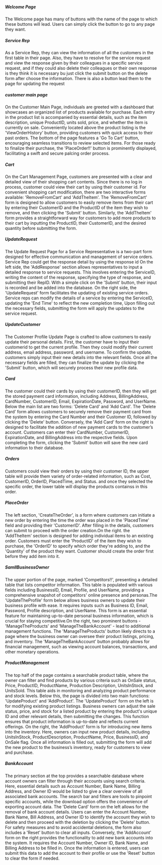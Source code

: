 ##### Welcome Page
The Welcome page has many of buttons with the name of the page to which these buttons will lead. Users can simply click the button to go to any page they want.

##### Service Rep
As a Service Rep, they can view the information of all the customers in the first table in their page. Also, they have to resolve for the service request and view the response given by their colleagues in a specific service request, and if they could also delete their colleagues or their own response is they think it is necessary bu just click the submit button on the delete form after choose the information. There is also a button lead them to the page for updating the request

##### customer main page
On the Customer Main Page, individuals are greeted with a dashboard that showcases an organized list of products available for purchase. Each entry in the product list is accompanied by essential details, such as the item description, unique ProductID, units sold, price, and whether the item is currently on sale. Conveniently located above the product listing is the 'ViewOrderHistory' button, providing customers with quick access to their past orders. The bottom of the page features a 'Go To Cart' button, encouraging seamless transitions to review selected items. For those ready to finalize their purchase, the 'PlaceOrder!!' button is prominently displayed, facilitating a swift and secure palcing order process.

##### Cart
On the Cart Management Page, customers are presented with a clear and detailed view of their shopping cart contents. Since there is no log in process, customer could view their cart by using their customer id. For convenient shopping cart modification, there are two interactive forms available: 'RemoveFromCart' and 'AddTheItem'. The 'RemoveFromCart' form is designed to allow customers to easily remove items from their cart by entering their CustomerID and the ProductID of the item they wish to remove, and then clicking the 'Submit' button. Similarly, the 'AddTheItem' form provides a straightforward way for customers to add more products to their cart by inputting the ProductID, their CustomerID, and the desired quantity before submitting the form.

##### UpdateRequest
The Update Request Page for a Service Representative is a two-part form designed for effective communication and management of service orders. Service Rep could get the response detail by using the response id On the left side, the 'AddResponse' section allows representatives to input a detailed response to service requests. This involves entering the ServiceID, writing the content of the response, specifying the type of response, and submitting their RepID. With a simple click on the 'Submit' button, their input is recorded and be added into the database. On the right side, the 'UpdateRequest' form facilitates the updating of existing service orders. Service reps can modify the details of a service by entering the ServiceID, updating the 'End Time' to reflect the new completion time, Upon filling out the necessary fields, submitting the form will apply the updates to the service request.

##### UpdateCustomer
The Customer Profile Update Page is crafted to allow customers to easily update their personal details. First, the customer have to input their customerid to get the current profile. Then they could modify their current address, email address, password, and username. To confirm the update, customers simply input their new details into the relevant fields. Once all the necessary fields are filled, they can finalize the update by clicking the 'Submit' button, which will securely process their new profile data.

##### Card
The customer could their cards by using their customerID, then they will get the stored payment card information, including Address, BillingAddress, CardNumber, CustomerID, Email, ExpirationDate, Password, and UserName. Below the main list are two forms: 'Delete Card' and 'Add Card'. The 'Delete Card' form allows customers to securely remove their payment card from the system by entering the Card Number and their Customer ID, followed by clicking the 'Delete' button. Conversely, the 'Add Card' form on the right is designed to facilitate the addition of new payment cards to the customer’s account. Customers can enter their CardNumber, CustomerID, ExpirationDate, and BillingAddress into the respective fields. Upon completing the form, clicking the 'Submit' button will save the new card information to their database.

##### Orders
Customers could view their orders by using their customer ID, the upper table will provide them variety of order-related information, such as Cost, CustomerID, OrderID, PlacedTime, and Status. and once they selected the specific order, the lower table will display the products containss in this order.

##### PlaceOrder
The left section, 'CreateTheOrder', is a form where customers can initiate a new order by entering the time the order was placed in the 'PlacedTime' field and providing their 'CustomerID'. After filling in the details, customers can submit to proceed with the order creation.On the right. the 'AddTheItem' section is designed for adding individual items to an existing order. Customers must enter the 'ProductID' of the item they wish to purchase, the 'OrderID' to specify which order they're adding to, and the 'Quantity' of the product they want. Customer should create the order first before they add item into it.

##### SamllBusinessOwner
The upper portion of the page, marked 'Competitors!!', presenting a detailed table that lists competitor information. This table is populated with various fields including BusinessID, Email, Profile, and UserName, providing a comprehensive snapshot of competitors' online presence and personas.The 'UpdateTheProfile' form below allows business owners to update their business profile with ease. It requires inputs such as Business ID, Email, Password, Profile description, and UserName. This form is an essential feature for maintaining up-to-date personal business information, which is crucial for staying competitive.On the right, two prominent buttons - 'ManageTheProducts' and 'ManageTheBankAccount' - lead to additional management functions. The 'ManageTheProducts' button likely directs to a page where the business owner can oversee their product listings, pricing, and inventory. The 'ManageTheBankAccount' button probably allows for financial management, such as viewing account balances, transactions, and other monetary operations.

##### ProductManagement
The top half of the page contains a searchable product table, where the owner can filter and find products by various criteria such as OnSale status, Price, ProductID, ProductName, Production Description, UnitsInStock, and UnitsSold. This table aids in monitoring and analyzing product performance and stock levels.
Below this, the page is divided into two main functions: 'UpdateProduct' and 'AddProduct'. The 'UpdateProduct' form on the left is for modifying existing product listings. Business owners can adjust the sale status, price, and stock for a listed product by entering the product's unique ID and other relevant details, then submitting the changes. This function ensures that product information is up-to-date and reflects current offerings. On the right, the 'AddProduct' form is for introducing new items into the inventory. Here, owners can input new product details, including UnitsInStock, ProductDescription, ProductName, Price, BusinessID, and OnSale flag. Once all information is filled out, submitting the form will add the new product to the business’s inventory, ready for customers to view and purchase.

##### BankAccount
The primary section at the top provides a searchable database where account owners can filter through their accounts using search criteria. Here, essential details such as Account Number, Bank Name, Billing Address, and Owner ID would be listed to give a clear overview of all associated bank accounts. The search bar and filters are tools to pinpoint specific accounts, while the download option offers the convenience of exporting account data. The 'Delete Card' form on the left allows for the removal of bank account details. Users can enter the Account Number, Bank Name, Bill Address, and Owner ID to identify the account they wish to delete and then proceed with the deletion by clicking the 'Delete' button. For safety measures and to avoid accidental deletions, the form also includes a 'Reset' button to clear all inputs. Conversely, the 'AddAccount' form on the right provides the functionality to add new bank accounts into the system. It requires the Account Number, Owner ID, Bank Name, and Billing Address to be filled in. Once the information is entered, users can submit this data to add the account to their profile or use the 'Reset' button to clear the form if needed.
